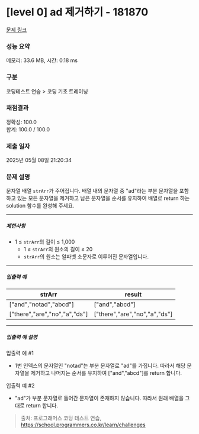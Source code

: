 # [level 0] ad 제거하기 - 181870 

[문제 링크](https://school.programmers.co.kr/learn/courses/30/lessons/181870) 

### 성능 요약

메모리: 33.6 MB, 시간: 0.18 ms

### 구분

코딩테스트 연습 > 코딩 기초 트레이닝

### 채점결과

정확성: 100.0<br/>합계: 100.0 / 100.0

### 제출 일자

2025년 05월 08일 21:20:34

### 문제 설명

<p>문자열 배열 <code>strArr</code>가 주어집니다. 배열 내의 문자열 중 "ad"라는 부분 문자열을 포함하고 있는 모든 문자열을 제거하고 남은 문자열을 순서를 유지하여 배열로 return 하는 solution 함수를 완성해 주세요.</p>

<hr>

<h5>제한사항</h5>

<ul>
<li>1 ≤ <code>strArr</code>의 길이 ≤ 1,000

<ul>
<li>1 ≤ <code>strArr</code>의 원소의 길이 ≤ 20</li>
<li><code>strArr</code>의 원소는 알파벳 소문자로 이루어진 문자열입니다.</li>
</ul></li>
</ul>

<hr>

<h5>입출력 예</h5>
<table class="table">
        <thead><tr>
<th>strArr</th>
<th>result</th>
</tr>
</thead>
        <tbody><tr>
<td>["and","notad","abcd"]</td>
<td>["and","abcd"]</td>
</tr>
<tr>
<td>["there","are","no","a","ds"]</td>
<td>["there","are","no","a","ds"]</td>
</tr>
</tbody>
      </table>
<hr>

<h5>입출력 예 설명</h5>

<p>입출력 예 #1</p>

<ul>
<li>1번 인덱스의 문자열인 "notad"는 부분 문자열로 "ad"를 가집니다. 따라서 해당 문자열을 제거하고 나머지는 순서를 유지하여 ["and","abcd"]를 return 합니다.</li>
</ul>

<p>입출력 예 #2</p>

<ul>
<li>"ad"가 부분 문자열로 들어간 문자열이 존재하지 않습니다. 따라서 원래 배열을 그대로 return 합니다.</li>
</ul>


> 출처: 프로그래머스 코딩 테스트 연습, https://school.programmers.co.kr/learn/challenges